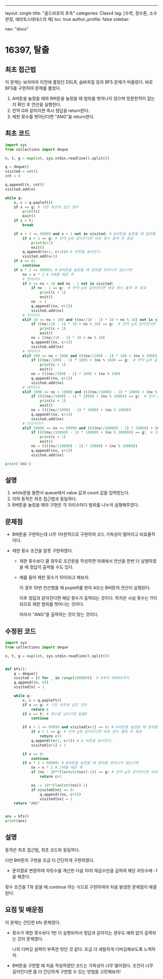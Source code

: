 ---
layout: single
title:  "골드바흐의 추측"
categories: Class4
tag: [수학, 정수론, 소수 판정, 에라토스테네스의 체]
toc: true
author_profile: false
sidebar: 

nav: "docs"

# 16397, 탈출

## 최초 접근법

이 문제는 보자마자 이전에 풀었던 DSLR, 숨바꼭질 등의 BFS 문제가 떠올랐다. 바로 BFS를 구현하여 문제를 풀었다. 

1. A버튼을 눌렀을 때와 B버튼을 눌렀을 때 범위를 벗어나지 않으며 방문한적이 없는지 확인 후 연산을 실행한다. 
2. 만약 G와 같아지면 즉시 정답을 return한다.
3. 제한 횟수를 벗어난다면 "ANG"을 return한다. 

## 최초 코드

```python
import sys
from collections import deque

n, t, g = map(int, sys.stdin.readline().split())

q = deque()
visited = set()
cnt = 0

q.append((n, cnt))
visited.add(n)

while q:
    x, c = q.popleft()
    if x == g: # 가장 최초에 같은 경우
        print(c)
        exit()
    if c > t:
        break

    if x + 1 <= 99999 and x + 1 not in visited: # A버튼을 눌렀을 때 범위를 벗어나지 않는다면
        if x + 1 == g: # 만약 g와 같아진다면 바로 횟수 출력 후 종료
            print(c+1)
            exit()
        q.append((x+1, c+1))# A 버튼을 눌러준다.
        visited.add(x+1)
    if x == 0:
        continue
    if x * 2 <= 99999: # B버튼을 눌렀을 때 범위를 벗어나지 않는다면
        nx = x * 2 # 2배를 해준 후
        # 한자리수
        if 0 <= nx < 10 and nx - 1 not in visited:
            if nx - 1 == g:  # 만약 g와 같아진다면 바로 횟수 출력 후 종료
                print(c + 1)
                exit()
            nx -= 1
            q.append((nx, c+1))
            visited.add(nx)
        # 두자리수
        elif 10 <= nx < 100 and ((nx//10 - 1) * 10 + nx % 10) not in visited:
            if ((nx//10 - 1) * 10 + nx % 10) == g:  # 만약 g와 같아진다면 바로 횟수 출력 후 종료
                print(c + 1)
                exit()
            nx = ((nx//10 - 1) * 10 + nx % 10)
            q.append((nx, c+1))
            visited.add(nx)
        # 세자리수
        elif 100 <= nx < 1000 and (((nx//100) - 1) * 100 + (nx % 100)) not in visited:
            if (((nx//100) - 1) * 100) + (nx % 100) == g:  # 만약 g와 같아진다면 바로 횟수 출력 후 종료
                print(c + 1)
                exit()
            nx = (((nx//100) - 1) * 100) + (nx % 100)
            q.append((nx, c+1))
            visited.add(nx)
        # 네자리수
        elif 1000 <= nx < 10000 and ((((nx//1000) - 1) * 1000) + (nx % 1000)) not in visited:
            if ((((nx//1000) - 1) * 1000) + (nx % 1000)) == g:  # 만약 g와 같아진다면 바로 횟수 출력 후 종료
                print(c + 1)
                exit()
            nx = ((((nx//1000) - 1) * 1000) + (nx % 1000))
            q.append((nx, c+1))
            visited.add(nx)
        # 다섯자리수
        elif 10000 <= nx <= 99999 and ((((nx//10000) - 1) * 10000) + (nx % 10000)) not in visited:
            if ((((nx//10000) - 1) * 10000) + (nx % 10000)) == g:  # 만약 g와 같아진다면 바로 횟수 출력 후 종료
                print(c + 1)
                exit()
            nx = ((((nx//10000) - 1) * 10000) + (nx % 10000))
            q.append((nx, c+1))
            visited.add(nx)

print('ANG')
```

## 설명

1. while문을 돌면서 queue에서 value 값과 count 값을 입력받는다. 
2. 이하 동작은 최초 접근법과 동일하다. 
3. B버튼을 눌렀을 때의 구현은 각 자리수마다 범위를 나누어 실행해주었다. 

## 문제점

- B버튼을 구현하는데 너무 1차원적으로 구현하여 코드 가독성이 떨어지고 비효율적이다. 

- 제한 횟수 조건을 잘못 구현하였다. 

  - 제한 횟수보다 클 경우로 조건문을 작성하면 아래에서 연산을 한번 더 실행하였을 때 정답이 출력될 수도 있다. 

  - 예를 들어 제한 횟수가 10이라고 해보자. 

    이 경우 10번 연산했을 때 popleft를 받아 A또는 B버튼의 연산이 실행된다. 

    이후 정답과 같아진다면 해당 횟수가 출력되는 것이다. 하지만 사실 횟수는 11이 되므로 제한 범위를 벗어나는 것이다. 

    따라서 "ANG"을 출력하는 것이 맞는 것이다.

## 수정된 코드

```python
import sys
from collections import deque

n, t, g = map(int, sys.stdin.readline().split())


def bfs():
    q = deque()
    visited = [0 for _ in range(100000)]  # 0부터 99999까지
    q.append((n, 0))
    visited[n] = 1

    while q:
        x, c = q.popleft()
        if x == g: # 가장 최초에 같은 경우
            return c
        if c == t: # 횟수를 넘어가면 탈출X
            continue

        if x + 1 <= 99999 and visited[x+1] == 0: # A버튼을 눌렀을 때 범위를 벗어나지 않는다면
            if x + 1 == g: # 만약 g와 같아진다면 바로 횟수 출력 후 종료
                return c+1
            q.append((x+1, c+1)) # A 버튼을 눌러준다.
            visited[x+1] = 1

        if x == 0:
            continue
        if x * 2 < 99999: # B버튼을 눌렀을 때 범위를 벗어나지 않는다면
            nx = x * 2 # 2배를 해준 후
            if (nx - 10**(len(str(nx))-1)) == g: # 만약 g와 같아진다면 바로 횟수 출력 후 종료
                return c+1

            nx -= 10**(len(str(nx))-1)
            if visited[nx] == 0:
                q.append((nx, c+1))
                visited[nx] = 1
    return "ANG"


ans = bfs()
print(ans)
```

## 설명

동작은 최초 접근법, 최초 코드와 동일하다. 

다만 B버튼의 구현을 조금 더 간단하게 구현하였다. 

- 문자열로 변환하여 자릿수를 계산한 다음 10의 제곱수만큼 곱하여 해당 자릿수에 -1을 해준다.

횟수 조건을 T와 같을 때 continue 하는 식으로 구현하여야  처음 발생한 문제점이 해결된다. 



## 요점 및 배운점

이 문제는 간단한 bfs 문제였다. 

- 횟수가 제한 횟수보다 1번 더 실행되어서 정답과 같아지는 경우도 예외 없이 출력되는 것이 문제였다. 

  나의 디버깅 실력이 부족한 탓인 것 같다. 조금 더 세밀하게 디버깅해보도록 노력하자. 

- B버튼을 구현할 때 처음 작성하였던 코드는 가독성이 너무 떨어졌다. 조건이 너무 길어진다면 좀 더 간단하게 구현할 수 있는 방법을 고민해보자!
